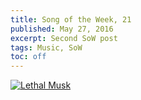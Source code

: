 ```yaml
---
title: Song of the Week, 21
published: May 27, 2016
excerpt: Second SoW post
tags: Music, SoW
toc: off
---
```


[![Lethal Musk](../../../images/videos/youtube-lethal_musk.jpg)](https://youtu.be/HxPWQsF_ixo "Lethal Musk")
